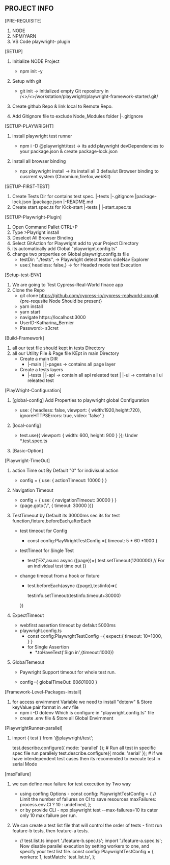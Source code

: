 ## PROJECT INFO

[PRE-REQUISITE]

1. NODE
2. NPM/YARN
3. VS Code playwright- plugin

[SETUP]

1. Initialize NODE Project

   - npm init -y

2. Setup with git

   - git init -> Initialized empty Git repository in /<_>/<_>/workstation/playwright/playwright-framework-starter/.git/

3. Create github Repo & link local to Remote Repo.

4. Add Gitignore file to exclude Node_Modules folder
   |-.gitignore

[SETUP-PLAYWRIGHT]

1. install playwright test runner

   - npm i -D @playwright/test -> its add playwright devDependencies to your package.json & create package-lock.json

2. install all browser binding
   - npx playwright install -> its install all 3 defaulut Browser binding to cusrrent system (Chromium,firefox,webKit)

[SETUP-FIRST-TEST]

1. Create Tests Dir for contains test spec.
   |-tests
   |-.gitignore
   |package-lock.json
   |package.json
   |-README.md
2. Create start.spec.ts for Kick-start
   |-tests
   | |-start.spec.ts

[SETUP-Playwright-Plugin]

1. Open Command Pallet CTRL+P
2. Type >Playright install
3. Deselcet All Browser Binding
4. Select GitAction for Playwright add to your Project Directory
5. its automatically add Global "playwrignt.config.ts"
6. change two properties on Global playwrigt.config.ts file
   - testDir: "./tests", -> Playwright detect teston sideNav Explorer
   - use:{ headless: false,} -> for Headed mode test Execution

[Setup-test-ENV]

1. We are going to Test Cypress-Real-World finace app
2. Clone the Repo
   - git clone https://github.com/cypress-io/cypress-realworld-app.git {pre-requsite Node Should be present}
   - yarn install
   - yarn start
   - navigate https://localhost:3000
   - UserID-Katharina_Bernier
   - Password:- s3cret

[Build-Framework]

1. all our test file should kept in tests Directory
2. all our Utility File & Page file KEpt in main Directory
   - Create a main DIR
     - |-main
       | |-pages -> contains all page layer
   - Create a tests layers
     - |-tests
       | |-api -> contain all api releated test
       | |-ui -> contain all ui releated test

[PlayWright-Configuration]

1. [global-config] Add Properties to playwright global Configuration
   - use: {
     headless: false,
     viewport: { width:1920,height:720},
     ignoreHTTPSErrors: true,
     video: 'false'
     }
2. [local-config]

   - test.use({ viewport: { width: 600, height: 900 } }); Under \*.test.spec.ts

3. [Basic-Option]

[Playwright-TimeOut]

1. action Time out By Default "0" for indivisual action
   - config = { use: { actionTimeout: 10000 } }
2. Navigation Timeout

   - config = { use: { navigationTimeout: 30000 } }
   - {page.goto('/', { timeout: 30000 })}

3. TestTimeout by Default its 30000ms sec its for test function,fixture,beforeEach,afterEach

   - test timeout for Config
     - const config:PlayWrightTestConfig ={
       timeout: 5 * 60 *1000
       }
   - testTimeot for Single Test
     - test('EX',asunc async ({page})={
       test.setTimeout(1200000) // For an individual test time out
       })
   - change timeout from a hook or fixture

     - test.beforeEach(async ({page},testinfo)=>{

       testinfo.setTimeout(testinfo.timeout+30000)

     })

4. ExpectTimeout
   - webfirst assertion timeout by defalut 5000ms
   - playwright.config.ts
     - const config:PlaywrghtTestConfig ={
       expect:{
       timeout: 10\*1000,
       }
       }
     - for Single Assertion
       - \*.toHaveText('Sign in',{timeout:1000})
5. GlobalTemeout

   - Paywright Support timeout for whole test run.

   - config={
     globalTimeOut: 60*60*1000
     }

[Framework-Level-Packages-install]

1. for access envirnment Variable we need to install "dotenv" & Store keyValue pair format in .env file
   - npm i -D dotenv Which is configure in "playwright.config.ts" file
   - create .env file & Store all Global Envirnment

[PlaywrightRunner-parallel]

1. import { test } from '@playwright/test';

   test.describe.configure({ mode: 'parallel' }); # Run all test in specific spec file run parallely
   test.describe.configure({ mode: 'serial' }); # if we have interdependent test cases then its recomended to execute test in serial Mode

[maxFailure]

1. we can define max failure for test execution by Two way

   - using confing Options - const config: PlaywrightTestConfig = {
     // Limit the number of failures on CI to save resources
     maxFailures: process.env.CI ? 10 : undefined,
     };
   - or by provide CLI - npx playwright test --max-failures=10 its cater only 10 max failure per run.

2. We can create a test list file that will control the order of tests - first run feature-b tests, then feature-a tests.

   - // test.list.ts
     import './feature-b.spec.ts';
     import './feature-a.spec.ts';
     Now disable parallel execution by setting workers to one, and specify your test list file.
     const config: PlaywrightTestConfig = {
     workers: 1,
     testMatch: 'test.list.ts',
     };
